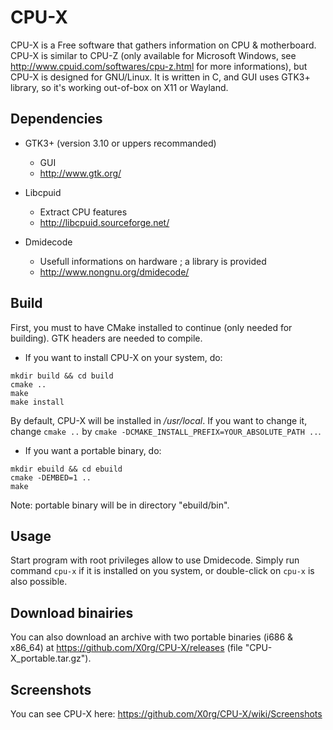 # CPU-X

CPU-X is a Free software that gathers information on CPU & motherboard.
CPU-X is similar to CPU-Z (only available for Microsoft Windows, see http://www.cpuid.com/softwares/cpu-z.html for more informations), but CPU-X is designed for GNU/Linux.
It is written in C, and GUI uses GTK3+ library, so it's working out-of-box on X11 or Wayland.


## Dependencies

* GTK3+ (version 3.10 or uppers recommanded)
    * GUI
    * http://www.gtk.org/

* Libcpuid
    * Extract CPU features
    * http://libcpuid.sourceforge.net/

* Dmidecode
    * Usefull informations on hardware ; a library is provided
    * http://www.nongnu.org/dmidecode/


## Build

First, you must to have CMake installed to continue (only needed for building).
GTK headers are needed to compile.

* If you want to install CPU-X on your system, do:
```
mkdir build && cd build
cmake ..
make
make install
```
By default, CPU-X will be installed in */usr/local*. If you want to change it, change `cmake ..` by `cmake -DCMAKE_INSTALL_PREFIX=YOUR_ABSOLUTE_PATH ..`.

* If you want a portable binary, do:
```
mkdir ebuild && cd ebuild
cmake -DEMBED=1 ..
make
```

Note: portable binary will be in directory "ebuild/bin".

## Usage

Start program with root privileges allow to use Dmidecode.
Simply run command `cpu-x` if it is installed on you system, or double-click on `cpu-x` is also possible.


## Download binairies

You can also download an archive with two portable binaries (i686 & x86_64) at https://github.com/X0rg/CPU-X/releases (file "CPU-X_portable.tar.gz").


## Screenshots

You can see CPU-X here:
https://github.com/X0rg/CPU-X/wiki/Screenshots
